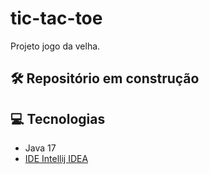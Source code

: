 # tic-tac-toe
Projeto jogo da velha.

## :hammer_and_wrench: Repositório em construção

## :computer: Tecnologias
- Java 17
- [IDE Intellij IDEA](https://www.jetbrains.com/pt-br/idea/)
